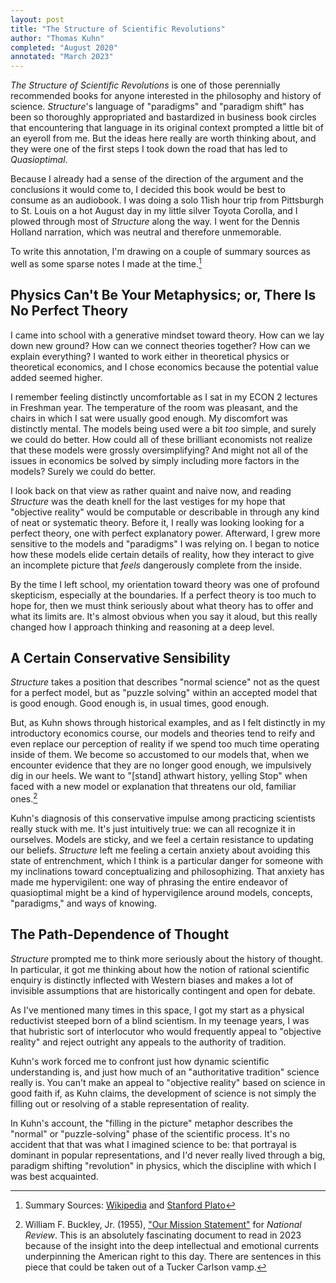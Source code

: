 ```yaml
---
layout: post
title: "The Structure of Scientific Revolutions"
author: "Thomas Kuhn"
completed: "August 2020"
annotated: "March 2023"
---
```


*The Structure of Scientific Revolutions* is one of those perennially recommended books for anyone interested in the philosophy and history of science.  *Structure*'s language of "paradigms" and "paradigm shift" has been so thoroughly appropriated and bastardized in business book circles that encountering that language in its original context prompted a little bit of an eyeroll from me.  But the ideas here really are worth thinking about, and they were one of the first steps I took down the road that has led to *Quasioptimal*.  

Because I already had a sense of the direction of the argument and the conclusions it would come to, I decided this book would be best to consume as an audiobook.  I was doing a solo 11ish hour trip from Pittsburgh to St. Louis on a hot August day in my little silver Toyota Corolla, and I plowed through most of *Structure* along the way.  I went for the Dennis Holland narration, which was neutral and therefore unmemorable.  

To write this annotation, I'm drawing on a couple of summary sources as well as some sparse notes I made at the time.[^1] 

## Physics Can't Be Your Metaphysics; or, There Is No Perfect Theory

I came into school with a generative mindset toward theory.  How can we lay down new ground? How can we connect theories together?  How can we explain everything?  I wanted to work either in theoretical physics or theoretical economics, and I chose economics because the potential value added seemed higher. 

I remember feeling distinctly uncomfortable as I sat in my ECON 2 lectures in Freshman year.  The temperature of the room was pleasant, and the chairs in which I sat were usually good enough.  My discomfort was distinctly mental.  The models being used were a bit *too* simple, and surely we could do better.  How could all of these brilliant economists not realize that these models were grossly oversimplifying? And might not all of the issues in economics be solved by simply including more factors in the models?  Surely we could do better.

I look back on that view as rather quaint and naive now, and reading *Structure* was the death knell for the last vestiges 
for my hope that "objective reality" would be computable or describable in through any kind of neat or systematic theory.  Before it, I really was looking looking for a perfect theory, one with perfect explanatory power.  Afterward, I grew more sensitive to the models and "paradigms" I was relying on.  I began to notice how these models elide certain details of reality, how they interact to give an incomplete picture that *feels* dangerously complete from the inside.

By the time I left school, my orientation toward theory was one of profound skepticism, especially at the boundaries.  If a perfect theory is too much to hope for, then we must think seriously about what theory has to offer and what its limits are.  It's almost obvious when you say it aloud, but this really changed how I approach thinking and reasoning at a deep level.

## A Certain Conservative Sensibility

*Structure* takes a position that describes "normal science" not as the quest for a perfect model, but as "puzzle solving" within an accepted model that is good enough.  Good enough is, in usual times, good enough.  

But, as Kuhn shows through historical examples, and as I felt distinctly in my introductory economics course, our models and theories tend to reify and even replace our perception of reality if we spend too much time operating inside of them.  We become so accustomed to our models that, when we encounter evidence that they are no longer good enough, we impulsively dig in our heels.  We want to "[stand] athwart history, yelling Stop" when faced with a new model or explanation that threatens our old, familiar ones.[^2]

Kuhn's diagnosis of this conservative impulse among practicing scientists really stuck with me.  It's just intuitively true: we can all recognize it in ourselves.  Models are sticky, and we feel a certain resistance to updating our beliefs.  *Structure* left me feeling a certain anxiety about avoiding this state of entrenchment, which I think is a particular danger for someone with my inclinations toward conceptualizing and philosophizing.  That anxiety has made me hypervigilent: one way of phrasing the entire endeavor of quasioptimal might be a kind of hypervigilence around models, concepts, "paradigms," and ways of knowing.

## The Path-Dependence of Thought

*Structure* prompted me to think more seriously about the history of thought.  In particular, it got me thinking about how the notion of rational scientific enquiry is distinctly inflected with Western biases and makes a lot of invisible assumptions that are historically contingent and open for debate.  

As I've mentioned many times in this space, I got my start as a physical reductivist steeped born of a blind scientism.  In my teenage years, I was that hubristic sort of interlocutor who would frequently appeal to "objective reality" and reject outright any appeals to the authority of tradition.  

Kuhn's work forced me to confront just how dynamic scientific understanding is, and just how much of an "authoritative tradition" science really is.  You can't make an appeal to "objective reality" based on science in good faith if, as Kuhn claims, the development of science is not simply the filling out or resolving of a stable representation of reality.  

In Kuhn's account, the "filling in the picture" metaphor describes the "normal" or "puzzle-solving" phase of the scientific process.  It's no accident that that was what I imagined science to be: that portrayal is dominant in popular representations, and I'd never really lived through a big, paradigm shifting "revolution" in physics, which the discipline with which I was best acquainted.



[^1]: Summary Sources: [Wikipedia](https://en.wikipedia.org/wiki/The_Structuçre_of_Scientific_Revolutions) and [Stanford Plato](https://plato.stanford.edu/entries/thomas-kuhn)
[^2]: William F. Buckley, Jr. (1955), ["Our Mission Statement"](https://www.nationalreview.com/1955/11/our-mission-statement-william-f-buckley-jr/) for *National Review*.  This is an absolutely fascinating document to read in 2023 because of the insight into the deep intellectual and emotional currents underpinning the American right to this day.  There are sentences in this piece that could be taken out of a Tucker Carlson vamp.  


